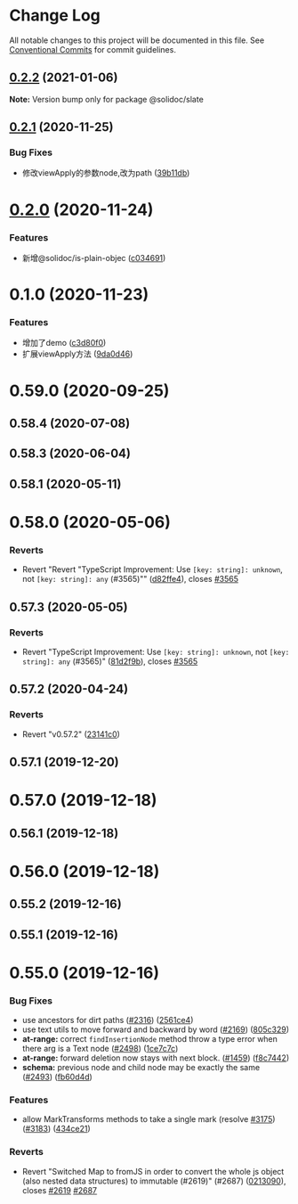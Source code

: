 # Change Log

All notable changes to this project will be documented in this file.
See [Conventional Commits](https://conventionalcommits.org) for commit guidelines.

## [0.2.2](https://github.com/solidoc/iffe-react/compare/@solidoc/slate@0.2.1...@solidoc/slate@0.2.2) (2021-01-06)

**Note:** Version bump only for package @solidoc/slate





## [0.2.1](https://github.com/solidoc/iffe-react/compare/@solidoc/slate@0.2.0...@solidoc/slate@0.2.1) (2020-11-25)


### Bug Fixes

* 修改viewApply的参数node,改为path ([39b11db](https://github.com/solidoc/iffe-react/commit/39b11db3819fa221e8927e3919aa4930ad93569a))





# [0.2.0](https://github.com/solidoc/iffe-react/compare/@solidoc/slate@0.1.0...@solidoc/slate@0.2.0) (2020-11-24)


### Features

* 新增@solidoc/is-plain-objec ([c034691](https://github.com/solidoc/iffe-react/commit/c03469180f96029377a70d2a936b82e0d4b85ec1))





# 0.1.0 (2020-11-23)


### Features

* 增加了demo ([c3d80f0](https://github.com/solidoc/iffe-react/commit/c3d80f063a07599ba1ac1f96364ab9986cdd2281))
* 扩展viewApply方法 ([9da0d46](https://github.com/solidoc/iffe-react/commit/9da0d467422aefe3ec91adc61ac8a0d9830ae3f4))



# 0.59.0 (2020-09-25)



## 0.58.4 (2020-07-08)



## 0.58.3 (2020-06-04)



## 0.58.1 (2020-05-11)



# 0.58.0 (2020-05-06)


### Reverts

* Revert "Revert "TypeScript Improvement: Use `[key: string]: unknown`, not `[key: string]: any` (#3565)"" ([d82ffe4](https://github.com/solidoc/iffe-react/commit/d82ffe49a5253de08adab8f36ac7f07879037977)), closes [#3565](https://github.com/solidoc/iffe-react/issues/3565)



## 0.57.3 (2020-05-05)


### Reverts

* Revert "TypeScript Improvement: Use `[key: string]: unknown`, not `[key: string]: any` (#3565)" ([81d2f9b](https://github.com/solidoc/iffe-react/commit/81d2f9bb8f6a78590d7868deb289ec36fb208629)), closes [#3565](https://github.com/solidoc/iffe-react/issues/3565)



## 0.57.2 (2020-04-24)


### Reverts

* Revert "v0.57.2" ([23141c0](https://github.com/solidoc/iffe-react/commit/23141c046bf7cd00e71a186f8d63e7c2ad9f1f6e))



## 0.57.1 (2019-12-20)



# 0.57.0 (2019-12-18)



## 0.56.1 (2019-12-18)



# 0.56.0 (2019-12-18)



## 0.55.2 (2019-12-16)



## 0.55.1 (2019-12-16)



# 0.55.0 (2019-12-16)


### Bug Fixes

* use ancestors for dirt paths ([#2316](https://github.com/solidoc/iffe-react/issues/2316)) ([2561ce4](https://github.com/solidoc/iffe-react/commit/2561ce4a8965c2070954ca3257d92558d94f1cf6))
* use text utils to move forward and backward by word ([#2169](https://github.com/solidoc/iffe-react/issues/2169)) ([805c329](https://github.com/solidoc/iffe-react/commit/805c329e5d9af21fb6286e7811c2689872e3a7f2))
* **at-range:** correct `findInsertionNode` method throw a type error when there arg is a Text node ([#2498](https://github.com/solidoc/iffe-react/issues/2498)) ([1ce7c7c](https://github.com/solidoc/iffe-react/commit/1ce7c7cc8937dba80c6b75f154a6e3dab2855aa5))
* **at-range:** forward deletion now stays with next block. ([#1459](https://github.com/solidoc/iffe-react/issues/1459)) ([f8c7442](https://github.com/solidoc/iffe-react/commit/f8c74426a585f8a092f1a1a8636865a21f0d05f2))
* **schema:** previous node and child node may be exactly the same ([#2493](https://github.com/solidoc/iffe-react/issues/2493)) ([fb60d4d](https://github.com/solidoc/iffe-react/commit/fb60d4dfb77f42c3885af5b2fb7cfb7fe6542e28))


### Features

* allow MarkTransforms methods  to take a single mark (resolve [#3175](https://github.com/solidoc/iffe-react/issues/3175)) ([#3183](https://github.com/solidoc/iffe-react/issues/3183)) ([434ce21](https://github.com/solidoc/iffe-react/commit/434ce21cec21cb5ca2a55df8501d693c57ec3770))


### Reverts

* Revert "Switched Map to fromJS in order to convert the whole js object (also nested data structures) to immutable (#2619)" (#2687) ([0213090](https://github.com/solidoc/iffe-react/commit/02130902a13a9a6df83682fb80a242fcba1fb0ad)), closes [#2619](https://github.com/solidoc/iffe-react/issues/2619) [#2687](https://github.com/solidoc/iffe-react/issues/2687)
